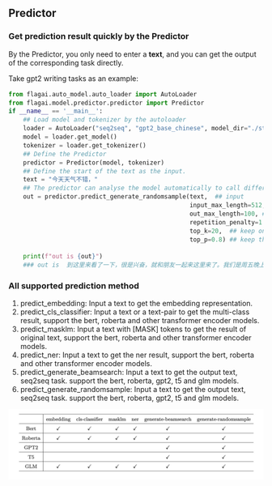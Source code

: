 ## Predictor

### Get prediction result quickly by the Predictor
By the Predictor, you only need to enter a **text**, and you can get the output of the corresponding task directly.

Take gpt2 writing tasks as an example:
```python
from flagai.auto_model.auto_loader import AutoLoader
from flagai.model.predictor.predictor import Predictor
if __name__ == '__main__':
    ## Load model and tokenizer by the autoloader
    loader = AutoLoader("seq2seq", "gpt2_base_chinese", model_dir="./state_dict/")
    model = loader.get_model()
    tokenizer = loader.get_tokenizer()
    ## Define the Predictor
    predictor = Predictor(model, tokenizer)
    ## Define the start of the text as the input.
    text = "今天天气不错，"
    ## The predictor can analyse the model automatically to call different method.
    out = predictor.predict_generate_randomsample(text,  ## input
                                                  input_max_length=512,  ## input max length
                                                  out_max_length=100, ## output max lenght
                                                  repetition_penalty=1.5, ## avoid the repetition out. (https://arxiv.org/pdf/1909.05858.pdf)
                                                  top_k=20,  ## keep only top k tokens with highest probability (top-k filtering).
                                                  top_p=0.8) ## keep the top tokens with cumulative probability >= top_p (nucleus filtering).(http://arxiv.org/abs/1904.09751)

    print(f"out is {out}")
    ### out is  到这里来看了一下，很是兴奋，就和朋友一起来这里来了。我们是周五晚上去的，人不多，所以没有排队，而且这里的环境真的很好，在这里享受美食真的很舒服，我们点了一个套餐，两个人吃刚刚好，味道很好。
```

### All supported prediction method
1. predict_embedding: Input a text to get the embedding representation.
2. predict_cls_classifier: Input a text or a text-pair to get the multi-class result, support the bert, roberta and other transformer encoder models.
3. predict_masklm: Input a text with [MASK] tokens to get the result of original text, support the bert, roberta and other transformer encoder models.
4. predict_ner: Input a text to get the ner result, support the bert, roberta and other transformer encoder models.
5. predict_generate_beamsearch: Input a text to get the output text, seq2seq task. support the bert, roberta, gpt2, t5 and glm models.
6. predict_generate_randomsample: Input a text to get the output text, seq2seq task. support the bert, roberta, gpt2, t5 and glm models.

![predictor-table](../../../docs/img/predictor_table.png)